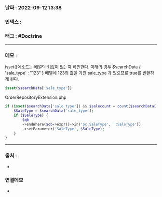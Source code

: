 ### 날짜 :  2022-09-12 13:38

### 인덱스 :

### 태그 : #Doctrine

----

### 메모 :

isset()메소드는 배열의 키값이 있는지 확인한다.
아래의 경우 $searchData { 'sale_type' : "123" } 배열에 123의 값을 가진 sale_type 가 있으므로
true를 반환하게 된다.
```php
isset($searchData['sale_type'])
```


OrderRepositoryExtension.php
```php
if (isset($searchData['sale_type']) && $salecount = count($searchData['sale_type'])) {
    $SaleType = $searchData['sale_type'];
    if ($SaleType) {
        $qb
        ->andWhere($qb->expr()->in('pc.SaleType', ':SaleType'))
        ->setParameter('SaleType', $SaleType);
    }
}
```



----
### 출처 :
-


### 연결메모
-








